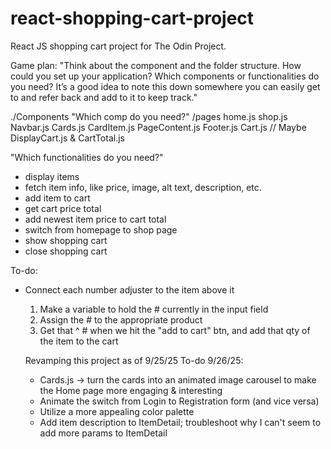 # react-shopping-cart-project
React JS shopping cart project for The Odin Project. 


Game plan:
"Think about the component and the folder structure. How could you set up your application? Which components or functionalities do you need? It’s a good idea to note this down somewhere you can easily get to and refer back and add to it to keep track."


./Components
"Which comp do you need?"
/pages
  home.js
  shop.js
Navbar.js
Cards.js
CardItem.js
PageContent.js
Footer.js
Cart.js 
// Maybe DisplayCart.js & CartTotal.js

"Which functionalities do you need?"
-  display items
-  fetch item info, like price, image, alt text, description, etc.
-  add item to cart
-  get cart price total
-  add newest item price to cart total
-  switch from homepage to shop page
-  show shopping cart
-  close shopping cart

To-do:
- Connect each number adjuster to the item above it
  1. Make a variable to hold the # currently in the 
  input field
  2. Assign the # to the appropriate product
  2. Get that ^ # when we hit the "add to cart" btn, and add that qty of the item to the cart

  Revamping this project as of 9/25/25
  To-do 9/26/25:
  - Cards.js -> turn the cards into an animated image carousel to make the Home page more engaging & interesting
  - Animate the switch from Login to Registration form (and vice versa)
  - Utilize a more appealing color palette
  - Add item description to ItemDetail; troubleshoot why I can't seem to add more params to ItemDetail